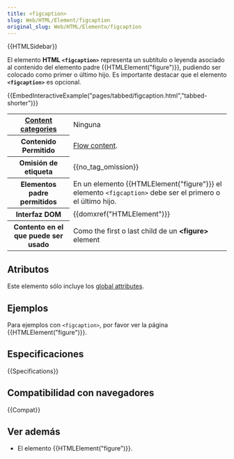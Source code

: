 ```yaml
---
title: <figcaption>
slug: Web/HTML/Element/figcaption
original_slug: Web/HTML/Elemento/figcaption
---
```


{{HTMLSidebar}}

El elemento **HTML `<figcaption>`** representa un subtítulo o leyenda asociado al contenido del elemento padre {{HTMLElement("figure")}}, pudiendo ser colocado como primer o último hijo. Es importante destacar que el elemento **`<figcaption>`** es opcional.

{{EmbedInteractiveExample("pages/tabbed/figcaption.html","tabbed-shorter")}}

<table class="properties">
  <tbody>
    <tr>
      <th scope="row">
        <a
          href="/en-US/docs/HTML/Content_categories"
          title="HTML/Content_categories"
          >Content categories</a
        >
      </th>
      <td>Ninguna</td>
    </tr>
    <tr>
      <th scope="row">Contenido Permitido</th>
      <td>
        <a
          href="/en-US/docs/HTML/Content_categories#Flow_content"
          title="HTML/Content categories#Flow content"
          >Flow content</a
        >.
      </td>
    </tr>
    <tr>
      <th scope="row">Omisión de etiqueta</th>
      <td>{{no_tag_omission}}</td>
    </tr>
    <tr>
      <th scope="row">Elementos padre permitidos</th>
      <td>
        En un elemento {{HTMLElement("figure")}} el elemento
        <code>&#x3C;figcaption></code> debe ser el primero o el último hijo.
      </td>
    </tr>
    <tr>
      <th scope="row">Interfaz DOM</th>
      <td>{{domxref("HTMLElement")}}</td>
    </tr>
    <tr>
      <th scope="row">Contento en el que puede ser usado</th>
      <td>
        Como the first o last child de un <strong>&#x3C;figure></strong> element
      </td>
    </tr>
  </tbody>
</table>

## Atributos

Este elemento sólo incluye los [global attributes](/es/docs/HTML/Global_attributes).

## Ejemplos

Para ejemplos con `<figcaption>`, por favor ver la página {{HTMLElement("figure")}}.

## Especificaciones

{{Specifications}}

## Compatibilidad con navegadores

{{Compat}}

## Ver además

- El elemento {{HTMLElement("figure")}}.
